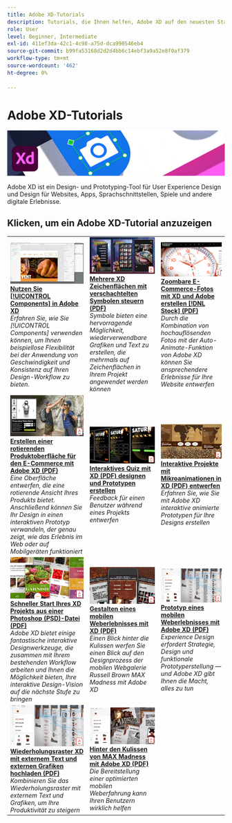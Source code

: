 ```yaml
---
title: Adobe XD-Tutorials
description: Tutorials, die Ihnen helfen, Adobe XD auf den neuesten Stand zu bringen
role: User
level: Beginner, Intermediate
exl-id: 411ef3da-42c1-4c98-a75d-dca990546eb4
source-git-commit: b99fa53168d2d2d4bb6c14ebf3a9a52e8f0af379
workflow-type: tm+mt
source-wordcount: '462'
ht-degree: 0%

---
```


# Adobe XD-Tutorials

![Creative Cloud Hero Image](../assets/XD.jpg)

Adobe XD ist ein Design- und Prototyping-Tool für User Experience Design und Design für Websites, Apps, Sprachschnittstellen, Spiele und andere digitale Erlebnisse.

## Klicken, um ein Adobe XD-Tutorial anzuzeigen

<table>
<tr>
 <td>
   <a href="components.md">
      <img alt="Mit Komponenten in Adobe XD vertraut machen" src="assets/Componentsxd.jpg" />
   </a>
    <div>
   <a href="components.md"><strong>Nutzen Sie [!UICONTROL Components] in Adobe XD</strong></a>
    </div>
    <em>Erfahren Sie, wie Sie [!UICONTROL Components] verwenden können, um Ihnen beispiellose Flexibilität bei der Anwendung von Geschwindigkeit und Konsistenz auf Ihren Design-Workflow zu bieten.</em>
    <br>
  </td>
  <td>
   <a href="assets/ControlMultipleXDArtboardswithNestedSymbols.pdf">
      <img alt="Mehrere XD Zeichenflächen mit verschachtelten Symbolen steuern" src="assets/ControlMultipleXDArtboardswithNestedSymbols.jpg" />
   </a>
    <div>
   <a href="assets/ControlMultipleXDArtboardswithNestedSymbols.pdf"><strong>Mehrere XD Zeichenflächen mit verschachtelten Symbolen steuern (PDF)</strong></a>
    </div>
    <em>Symbole bieten eine hervorragende Möglichkeit, wiederverwendbare Grafiken und Text zu erstellen, die mehrmals auf Zeichenflächen in Ihrem Projekt angewendet werden können</em>
    <br>
  </td>
  <td>
   <a href="assets/CreateaZoomableeCommercePhotowithXDandAdobeStock.pdf">
      <img alt="Zoombare E-Commerce-Fotos mit XD und Adobe erstellen [!DNL Stock]" src="assets/CreateaZoomableeCommercePhotowithXDandAdobeStock.jpg" />
   </a>
    <div>
   <a href="assets/CreateaZoomableeCommercePhotowithXDandAdobeStock.pdf"><strong>Zoombare E-Commerce-Fotos mit XD und Adobe erstellen [!DNL Stock] (PDF)</strong></a>
    </div>
    <em>Durch die Kombination von hochauflösenden Fotos mit der Auto-Animate-Funktion von Adobe XD können Sie ansprechendere Erlebnisse für Ihre Website entwerfen</em>
    <br>
  </td>
</tr>
<tr>
 <td>
   <a href="assets/CreatingaRotatingProductInterfaceforECommercewithAdobeXD.pdf">
      <img alt="Erstellen einer rotierenden Produktoberfläche für den elektronischen Handel mit Adobe XD" src="assets/CreatingaRotatingProductInterfaceforECommercewithAdobeXD.jpg" />
   </a>
    <div>
   <a href="assets/CreatingaRotatingProductInterfaceforECommercewithAdobeXD.pdf"><strong>Erstellen einer rotierenden Produktoberfläche für den E-Commerce mit Adobe XD (PDF)</strong></a>
    </div>
    <em>Eine Oberfläche entwerfen, die eine rotierende Ansicht Ihres Produkts bietet. Anschließend können Sie Ihr Design in einen interaktiven Prototyp verwandeln, der genau zeigt, wie das Erlebnis im Web oder auf Mobilgeräten funktioniert</em>
    <br>
  </td>
  <td>
   <a href="assets/DesignandPrototypeanInteractiveQuizwithXD.pdf">
      <img alt="Interaktives Quiz mit XD designen und Prototypen erstellen" src="assets/DesignandPrototypeanInteractiveQuizwithXD.jpg" />
   </a>
    <div>
   <a href="assets/DesignandPrototypeanInteractiveQuizwithXD.pdf"><strong>Interaktives Quiz mit XD (PDF) designen und Prototypen erstellen</strong></a>
    </div>
    <em>Feedback für einen Benutzer während eines Projekts entwerfen</em>
    <br>
  </td>
  <td>
   <a href="assets/DesignInteractiveProjectswithMicroAnimationsinXD.pdf">
      <img alt="Interaktive Projekte mit Mikroanimationen in XD entwerfen" src="assets/DesignInteractiveProjectswithMicroAnimationsinXD.jpg" />
   </a>
    <div>
   <a href="assets/DesignInteractiveProjectswithMicroAnimationsinXD.pdf"><strong>Interaktive Projekte mit Mikroanimationen in XD (PDF) entwerfen</strong></a>
    </div>
    <em>Erfahren Sie, wie Sie mit Adobe XD interaktive animierte Prototypen für Ihre Designs erstellen</em>
    <br>
  </td>
</tr>
<tr>
 <td>
   <a href="assets/JumpstartyourXDProjectfromaPhotoshopFile.pdf">
      <img alt="Starten Sie Ihr XD Projekt über eine Photoshop-Datei (PSD)" src="assets/JumpstartyourXDProjectfromaPhotoshopFile.jpg" />
   </a>
    <div>
   <a href="assets/JumpstartyourXDProjectfromaPhotoshopFile.pdf"><strong>Schneller Start Ihres XD Projekts aus einer Photoshop (PSD)-Datei (PDF)</strong></a>
    </div>
    <em>Adobe XD bietet einige fantastische interaktive Designwerkzeuge, die zusammen mit Ihrem bestehenden Workflow arbeiten und Ihnen die Möglichkeit bieten, Ihre interaktive Design-Vision auf die nächste Stufe zu bringen</em>
    <br>
  </td>
  <td>
   <a href="assets/MobileWebExperienceswithXD.pdf">
      <img alt="Weberlebnis für Mobilgeräte mit XD gestalten" src="assets/MobileWebExperienceswithXD.jpg" />
   </a>
    <div>
   <a href="assets/MobileWebExperienceswithXD.pdf"><strong>Gestalten eines mobilen Weberlebnisses mit XD (PDF)</strong></a>
    </div>
    <em>Einen Blick hinter die Kulissen werfen Sie einen Blick auf den Designprozess der mobilen Webgalerie Russell Brown MAX Madness mit Adobe XD</em>
    <br>
  </td>
  <td>
   <a href="assets/PrototypeaMobileWebExperiencewithAdobeXD.pdf">
      <img alt="Prototyp eines mobilen Weberlebnisses mit Adobe XD" src="assets/PrototypeaMobileWebExperiencewithAdobeXD.jpg" />
   </a>
    <div>
   <a href="assets/PrototypeaMobileWebExperiencewithAdobeXD.pdf"><strong>Prototyp eines mobilen Weberlebnisses mit Adobe XD (PDF)</strong></a>
    </div>
    <em>Experience Design erfordert Strategie, Design und funktionale Prototyperstellung — und Adobe XD gibt Ihnen die Macht, alles zu tun</em>
    <br>
  </td>
</tr>
<tr>
   <td>
   <a href="assets/PrototypeaMobileWebExperiencewithAdobeXD.pdf">
      <img alt="Wiederholungsraster XD mit externem Text und externen Grafiken hochladen" src="assets/PrototypeaMobileWebExperiencewithAdobeXD.jpg" />
   </a>
    <div>
   <a href="assets/PrototypeaMobileWebExperiencewithAdobeXD.pdf"><strong>Wiederholungsraster XD mit externem Text und externen Grafiken hochladen (PDF)</strong></a>
    </div>
    <em>Kombinieren Sie das Wiederholungsraster mit externem Text und Grafiken, um Ihre Produktivität zu steigern</em>
    <br>
  </td>
  <td>
   <a href="assets/BehindtheScenesofMAXMadnesswithAdobeXD.pdf">
      <img alt="Hinter den Kulissen des MAX-Wahnsinns mit Adobe XD" src="assets/BehindtheScenesofMAXMadnesswithAdobeXD.jpg" />
   </a>
    <div>
   <a href="assets/BehindtheScenesofMAXMadnesswithAdobeXD.pdf"><strong>Hinter den Kulissen von MAX Madness mit Adobe XD (PDF)</strong></a>
    </div>
    <em>Die Bereitstellung einer optimierten mobilen Weberfahrung kann Ihren Benutzern wirklich helfen</em>
    <br>
  </td>
</tr>
</table>
